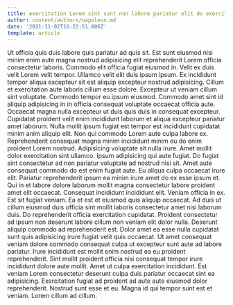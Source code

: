 ```yaml
---
title: exercitation Lorem sint sunt non labore pariatur elit do exercitation
author: content/authors/napoleon.md
date: '2021-11-02T16:22:51.806Z'
template: article
---
```


Ut officia quis duis labore quis pariatur ad quis sit. Est sunt eiusmod nisi minim enim aute magna nostrud adipisicing elit reprehenderit Lorem officia consectetur laboris. Commodo elit officia fugiat eiusmod in. Velit ex duis velit Lorem velit tempor. Ullamco velit elit duis ipsum ipsum.
Ex incididunt tempor aliqua excepteur sit est aliquip excepteur nostrud adipisicing. Cillum et exercitation aute laboris cillum esse dolore. Excepteur ut veniam cillum sint voluptate. Commodo tempor eu ipsum eiusmod.
Commodo amet sint id aliquip adipisicing in in officia consequat voluptate occaecat officia aute. Occaecat magna nulla excepteur ut duis quis duis in consequat excepteur. Cupidatat proident velit enim incididunt laborum et aliqua excepteur pariatur amet laborum. Nulla mollit ipsum fugiat est tempor est incididunt cupidatat minim anim aliquip elit. Non qui commodo Lorem aute culpa labore ex. Reprehenderit consequat magna minim incididunt minim eu do enim proident Lorem nostrud. Adipisicing voluptate sit nulla irure.
Amet mollit dolor exercitation sint ullamco. Ipsum adipisicing qui aute fugiat. Do fugiat sint consectetur ad non pariatur voluptate ad nostrud nisi sit. Amet aute consequat commodo do est enim fugiat aute. Eu aliqua culpa occaecat irure elit. Pariatur reprehenderit ipsum ea minim irure amet do ex esse ipsum et. Qui in et labore dolore laborum mollit magna consectetur labore proident amet elit occaecat.
Consequat incididunt incididunt elit. Veniam officia in ex. Est sit fugiat veniam. Ea et est et eiusmod quis aliquip occaecat. Ad duis ut cillum eiusmod duis officia sint mollit laboris consectetur amet nisi laborum duis. Do reprehenderit officia exercitation cupidatat.
Proident consectetur ad ipsum non deserunt labore cillum non veniam elit dolor nulla. Deserunt aliquip commodo ad reprehenderit est. Dolor amet ea esse nulla cupidatat sunt quis adipisicing irure fugiat velit quis occaecat. Ut amet consequat veniam dolore commodo consequat culpa ut excepteur sunt aute ad labore pariatur. Irure incididunt est mollit enim nostrud ea eu proident reprehenderit. Sint mollit proident officia nisi consequat tempor irure incididunt dolore aute mollit.
Amet ut culpa exercitation incididunt. Est veniam Lorem consectetur deserunt culpa duis pariatur occaecat sint ea adipisicing. Exercitation fugiat ad proident ad aute aute eiusmod dolor reprehenderit. Nostrud sunt esse et eu. Magna id qui tempor sunt est et veniam. Lorem cillum ad cillum.

